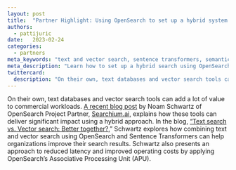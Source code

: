 ```yaml
---
layout: post
title:  "Partner Highlight: Using OpenSearch to set up a hybrid system that uses text and vector search"
authors:
  - pattijuric
date:   2023-02-24
categories:
  - partners
meta_keywords: "text and vector search, sentence transformers, semantic search, Searchium.ai"
meta_description: "Learn how to set up a hybrid search using OpenSearch and Hugging Face’s Sentence Transformers can help organizations improve search results."
twittercard:
  description: "On their own, text databases and vector search tools can add a lot of value to commercial workloads. A recent blog post by Noam Schwartz of OpenSearch Project Partner, Searchium.ai, explains how these tools can deliver significant impact using a hybrid approach."
---
```


On their own, text databases and vector search tools can add a lot of value to commercial workloads. [A recent blog post](https://towardsdatascience.com/text-search-vs-vector-search-better-together-3bd48eb6132a) by Noam Schwartz of OpenSearch Project Partner, [Searchium.ai](https://www.searchium.ai/), explains how these tools can deliver significant impact using a hybrid approach. In the blog, [“Text search vs. Vector search: Better together?](https://towardsdatascience.com/text-search-vs-vector-search-better-together-3bd48eb6132a),” Schwartz explores how combining text and vector search using OpenSearch and Sentence Transformers can help organizations improve their search results. Schwartz also presents an approach to reduced latency and improved operating costs by applying OpenSearch’s Associative Processing Unit (APU).
